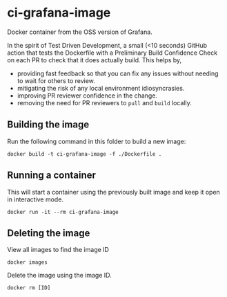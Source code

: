 # ci-grafana-image

Docker container from the OSS version of Grafana.

In the spirit of Test Driven Development, a small (<10 seconds) GitHub 
action that tests the Dockerfile with a Preliminary Build Confidence Check 
on each PR to check that it does actually build. This helps by,
- providing fast feedback so that you can fix any issues without 
  needing to wait for others to review.
- mitigating the risk of any local environment idiosyncrasies.
- improving PR reviewer confidence in the change.
- removing the need for PR reviewers to `pull` and `build` locally.


## Building the image
Run the following command in this folder to build a new image:

```
docker build -t ci-grafana-image -f ./Dockerfile .
```

## Running a container
This will start a container using the previously built image and keep it open in interactive mode.

```
docker run -it --rm ci-grafana-image
```

## Deleting the image
View all images to find the image ID

```
docker images
```

Delete the image using the image ID.

```
docker rm [ID]
```
